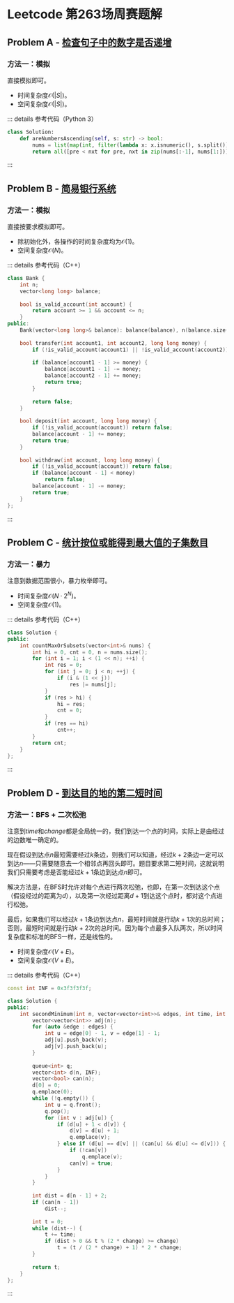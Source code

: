 # Leetcode 第263场周赛题解

## Problem A - [检查句子中的数字是否递增](https://leetcode-cn.com/problems/check-if-numbers-are-ascending-in-a-sentence/)

### 方法一：模拟

直接模拟即可。

- 时间复杂度$\mathcal{O}(|S|)$。
- 空间复杂度$\mathcal{O}(|S|)$。

::: details 参考代码（Python 3）

```python
class Solution:
    def areNumbersAscending(self, s: str) -> bool:
        nums = list(map(int, filter(lambda x: x.isnumeric(), s.split())))
        return all([pre < nxt for pre, nxt in zip(nums[:-1], nums[1:])])
```

:::

## Problem B - [简易银行系统](https://leetcode-cn.com/problems/simple-bank-system/)

### 方法一：模拟

直接按要求模拟即可。

- 除初始化外，各操作的时间复杂度均为$\mathcal{O}(1)$。
- 空间复杂度$\mathcal{O}(N)$。

::: details 参考代码（C++）

```cpp
class Bank {
    int n;
    vector<long long> balance;
    
    bool is_valid_account(int account) {
        return account >= 1 && account <= n;
    }
public:
    Bank(vector<long long>& balance): balance(balance), n(balance.size()) {}
    
    bool transfer(int account1, int account2, long long money) {
        if (!is_valid_account(account1) || !is_valid_account(account2)) return false;
        
        if (balance[account1 - 1] >= money) {
            balance[account1 - 1] -= money;
            balance[account2 - 1] += money;
            return true;
        }
        
        return false;
    }
    
    bool deposit(int account, long long money) {
        if (!is_valid_account(account)) return false;
        balance[account - 1] += money;
        return true;
    }
    
    bool withdraw(int account, long long money) {
        if (!is_valid_account(account)) return false;
        if (balance[account - 1] < money)
            return false;
        balance[account - 1] -= money;
        return true;
    }
};
```

:::

## Problem C - [统计按位或能得到最大值的子集数目](https://leetcode-cn.com/problems/count-number-of-maximum-bitwise-or-subsets/)

### 方法一：暴力

注意到数据范围很小，暴力枚举即可。

- 时间复杂度$\mathcal{O}(N\cdot2^N)$。
- 空间复杂度$\mathcal{O}(1)$。

::: details 参考代码（C++）

```cpp
class Solution {
public:
    int countMaxOrSubsets(vector<int>& nums) {
        int hi = 0, cnt = 0, n = nums.size();
        for (int i = 1; i < (1 << n); ++i) {
            int res = 0;
            for (int j = 0; j < n; ++j) {
                if (i & (1 << j))
                    res |= nums[j];
            }
            if (res > hi) {
                hi = res;
                cnt = 0;
            }
            if (res == hi)
                cnt++;
        }
        return cnt;
    }
};
```

:::

## Problem D - [到达目的地的第二短时间](https://leetcode-cn.com/problems/second-minimum-time-to-reach-destination/)

### 方法一：BFS + 二次松弛

注意到$time$和$change$都是全局统一的，我们到达一个点的时间，实际上是由经过的边数唯一确定的。

现在假设到达点$n$最短需要经过$k$条边，则我们可以知道，经过$k+2$条边一定可以到达$n$——只需要随意去一个相邻点再回头即可。题目要求第二短时间，这就说明我们只需要考虑是否能经过$k+1$条边到达点$n$即可。

解决方法是，在BFS时允许对每个点进行两次松弛，也即，在第一次到达这个点（假设经过的距离为$d$），以及第一次经过距离$d+1$到达这个点时，都对这个点进行松弛。

最后，如果我们可以经过$k+1$条边到达点$n$，最短时间就是行动$k+1$次的总时间；否则，最短时间就是行动$k+2$次的总时间。因为每个点最多入队两次，所以时间复杂度和标准的BFS一样，还是线性的。

- 时间复杂度$\mathcal{O}(V+E)$。
- 空间复杂度$\mathcal{O}(V+E)$。

::: details 参考代码（C++）

```cpp
const int INF = 0x3f3f3f3f;

class Solution {
public:
    int secondMinimum(int n, vector<vector<int>>& edges, int time, int change) {
        vector<vector<int>> adj(n);
        for (auto &edge : edges) {
            int u = edge[0] - 1, v = edge[1] - 1;
            adj[u].push_back(v);
            adj[v].push_back(u);
        }
        
        queue<int> q;
        vector<int> d(n, INF);
        vector<bool> can(n);
        d[0] = 0;
        q.emplace(0);
        while (!q.empty()) {
            int u = q.front();
            q.pop();
            for (int v : adj[u]) {
                if (d[u] + 1 < d[v]) {
                    d[v] = d[u] + 1;
                    q.emplace(v);
                } else if (d[u] == d[v] || (can[u] && d[u] <= d[v])) {
                    if (!can[v])
                        q.emplace(v);
                    can[v] = true;
                }
            }
        }
        
        int dist = d[n - 1] + 2;
        if (can[n - 1]) 
            dist--;
        
        int t = 0;
        while (dist--) {
            t += time;
            if (dist > 0 && t % (2 * change) >= change)
                t = (t / (2 * change) + 1) * 2 * change;
        }
        
        return t;
    }
};
```

:::

<Utterances />
